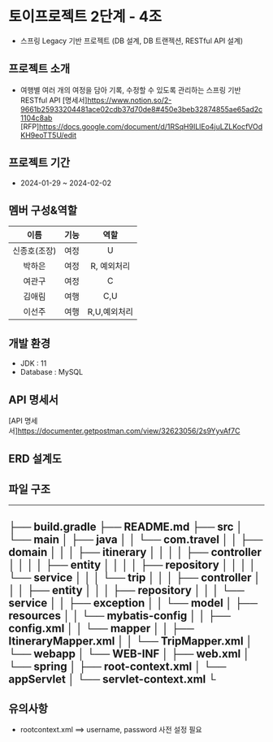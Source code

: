 # 토이프로젝트 2단계 - 4조
- 스프링 Legacy 기반 프로젝트 (DB 설계, DB 트랜젝션, RESTful API 설계)

## 프로젝트 소개
- 여행별 여러 개의 여정을 담아 기록, 수정할 수 있도록 관리하는 스프링 기반 RESTful API
[명세서]https://www.notion.so/2-9661b25933204481ace02cdb37d70de8#450e3beb32874855ae65ad2c1104c8ab
[RFP]https://docs.google.com/document/d/1RSqH9ILlEo4juLZLKocfVOdKH9eoTT5U/edit

## 프로젝트 기간
- 2024-01-29 ~ 2024-02-02

## 멤버 구성&역할
이름|기능|역할
:---:|:---:|:---:
신종호(조장)|여정|U
박하은|여정|R, 예외처리
여관구|여정|C
김애림|여행|C,U
이선주|여행|R,U,예외처리

## 개발 환경
- JDK : 11
- Database : MySQL

## API 명세서
[API 명세서]https://documenter.getpostman.com/view/32623056/2s9YyvAf7C

## ERD 설계도


## 파일 구조
-------

├── build.gradle
├── README.md
├── src
│   └── main
│       ├── java
│       │   └── com.travel
│       │       ├── domain
│       │       │   ├── itinerary
│       │       │   │   ├── controller
│       │       │   │   ├── entity
│       │       │   │   ├── repository
│       │       │   │   └── service
│       │       │   └── trip
│       │       │       ├── controller
│       │       │       ├── entity
│       │       │       ├── repository
│       │       │       └── service
│       │       ├── exception
│       │       └── model
│       ├── resources
│       │   └── mybatis-config
│       │       ├── config.xml
│       │       └── mapper
│       │           ├── ItineraryMapper.xml
│       │           └── TripMapper.xml
│       └── webapp
│           └── WEB-INF
│               ├── web.xml
│               └── spring
│                   ├── root-context.xml
│                   └── appServlet
│                       └── servlet-context.xml
└
-------

## 유의사항
- rootcontext.xml ==> username, password 사전 설정 필요
